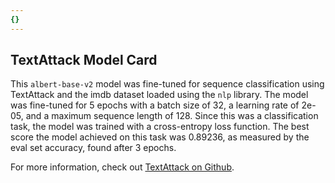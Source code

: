 ```yaml
---
{}
---
```

## TextAttack Model Card
This `albert-base-v2` model was fine-tuned for sequence classification using TextAttack 
and the imdb dataset loaded using the `nlp` library. The model was fine-tuned 
for 5 epochs with a batch size of 32, a learning 
rate of 2e-05, and a maximum sequence length of 128. 
Since this was a classification task, the model was trained with a cross-entropy loss function. 
The best score the model achieved on this task was 0.89236, as measured by the 
eval set accuracy, found after 3 epochs.

For more information, check out [TextAttack on Github](https://github.com/QData/TextAttack).
